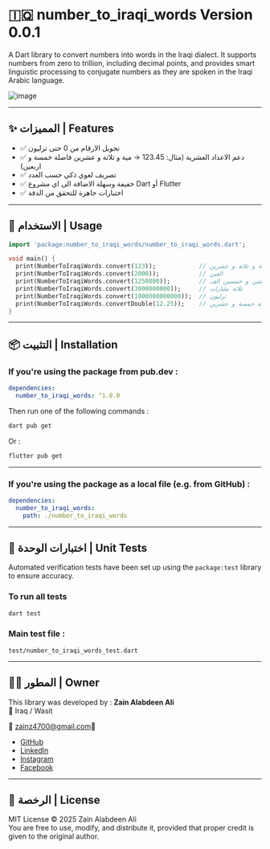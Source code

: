 # 🇮🇶 number_to_iraqi_words Version 0.0.1

A Dart library to convert numbers into words in the Iraqi dialect.
It supports numbers from zero to trillion, including decimal points, and provides smart linguistic processing to conjugate numbers as they are spoken in the Iraqi Arabic language.

![image](https://github.com/user-attachments/assets/907a036f-63cf-4313-a842-1d359d13ed93)


---------------

## ✨ المميزات | Features

- ✅ تحويل الارقام من 0 حتى ترليون
- ✅ دعم الاعداد العشرية (مثال: 123.45 → مية و تلاثة و عشرين فاصلة خمسة و اربعين)
- ✅ تصريف لغوي ذكي حسب العدد
- ✅ خفيفة وسهلة الاضافة الى اي مشروع Dart أو Flutter
- ✅ اختبارات جاهزة للتحقق من الدقة

---

## 🚀 الاستخدام | Usage

```dart
import 'package:number_to_iraqi_words/number_to_iraqi_words.dart';

void main() {
  print(NumberToIraqiWords.convert(123));            // مية و تلاثة و عشرين
  print(NumberToIraqiWords.convert(2000));           // الفين
  print(NumberToIraqiWords.convert(1250000));        // مليون و ميتين و خمسين الف
  print(NumberToIraqiWords.convert(3000000000));     // تلاثة مليارات
  print(NumberToIraqiWords.convert(1000000000000));  // ترليون
  print(NumberToIraqiWords.convertDouble(12.25));    // اثنعش فاصلة خمسة و عشرين
}
```

---

## 📦 التثبيت | Installation

### If you're using the package from pub.dev :

```yaml
dependencies:
  number_to_iraqi_words: ^1.0.0
```

Then run one of the following commands :

```bash
dart pub get
```

Or :
```bash
flutter pub get
```

---

### If you're using the package as a local file (e.g. from GitHub) :

```yaml
dependencies:
  number_to_iraqi_words:
    path: ./number_to_iraqi_words
```

---------------

## 🧪 اختبارات الوحدة | Unit Tests

Automated verification tests have been set up using the `package:test` library to ensure accuracy.

### To run all tests  

```bash
dart test
```

### Main test file :

```
test/number_to_iraqi_words_test.dart
```

---

## 🧑‍💻 المطور | Owner

This library was developed by :
**Zain Alabdeen Ali**  
📍 Iraq / Wasit

📧 zainz4700@gmail.com🔗

- [GitHub](https://github.com/zain313)
- [LinkedIn](https://www.linkedin.com/in/itzainali/)
- [Instagram](https://www.instagram.com/it.zain.ali/)
- [Facebook](https://www.facebook.com/zainalabdeen.ali.2)


---------------

## 📄 الرخصة | License

MIT License © 2025 Zain Alabdeen Ali  
You are free to use, modify, and distribute it, provided that proper credit is given to the original author.
